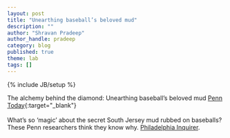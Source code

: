 ```yaml
---
layout: post
title: "Unearthing baseball’s beloved mud"
description: ""
author: "Shravan Pradeep"
author_handle: pradeep
category: blog
published: true
theme: lab
tags: []
---
```

{% include JB/setup %}

The alchemy behind the diamond: Unearthing baseball’s beloved mud [Penn Today](https://penntoday.upenn.edu/news/alchemy-behind-diamond-unearthing-baseballs-beloved-mud){:target="_blank"}<br><br>
What’s so ‘magic’ about the secret South Jersey mud rubbed on baseballs? These Penn researchers think they know why. [Philadelphia Inquirer](https://www.inquirer.com/science/world-series-baseball-mud-upenn-20231027.html).

